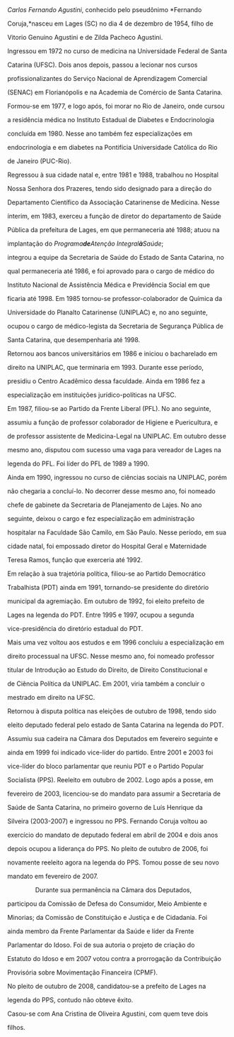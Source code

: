 

 



*Carlos Fernando Agustini*, conhecido pelo pseudônimo *Fernando

Coruja,*nasceu em Lages (SC) no dia 4 de dezembro de 1954, filho de

Vitorio Genuino Agustini e de Zilda Pacheco Agustini.



Ingressou em 1972 no curso de medicina na Universidade Federal de Santa

Catarina (UFSC). Dois anos depois, passou a lecionar nos cursos

profissionalizantes do Serviço Nacional de Aprendizagem Comercial

(SENAC) em Florianópolis e na Academia de Comércio de Santa Catarina.

Formou-se em 1977, e logo após, foi morar no Rio de Janeiro, onde cursou

a residência médica no Instituto Estadual de Diabetes e Endocrinologia

concluída em 1980. Nesse ano também fez especializações em

endocrinologia e em diabetes na Pontifícia Universidade Católica do Rio

de Janeiro (PUC-Rio).



Regressou à sua cidade natal e, entre 1981 e 1988, trabalhou no Hospital

Nossa Senhora dos Prazeres, tendo sido designado para a direção do

Departamento Científico da Associação Catarinense de Medicina. Nesse

ínterim, em 1983, exerceu a função de diretor do departamento de Saúde

Pública da prefeitura de Lages, em que permaneceria até 1988; atuou na

implantação do *Programa*****de*****Atenção Integral*****à*****Saúde*;

integrou a equipe da Secretaria de Saúde do Estado de Santa Catarina, no

qual permaneceria até 1986, e foi aprovado para o cargo de médico do

Instituto Nacional de Assistência Médica e Previdência Social em que

ficaria até 1998. Em 1985 tornou-se professor-colaborador de Química da

Universidade do Planalto Catarinense (UNIPLAC) e, no ano seguinte,

ocupou o cargo de médico-legista da Secretaria de Segurança Pública de

Santa Catarina, que desempenharia até 1998.



Retornou aos bancos universitários em 1986 e iniciou o bacharelado em

direito na UNIPLAC, que terminaria em 1993. Durante esse período,

presidiu o Centro Acadêmico dessa faculdade. Ainda em 1986 fez a

especialização em instituições jurídico-políticas na UFSC.



Em 1987, filiou-se ao Partido da Frente Liberal (PFL). No ano seguinte,

assumiu a função de professor colaborador de Higiene e Puericultura, e

de professor assistente de Medicina-Legal na UNIPLAC. Em outubro desse

mesmo ano, disputou com sucesso uma vaga para vereador de Lages na

legenda do PFL. Foi líder do PFL de 1989 a 1990.



Ainda em 1990, ingressou no curso de ciências sociais na UNIPLAC, porém

não chegaria a concluí-lo. No decorrer desse mesmo ano, foi nomeado

chefe de gabinete da Secretaria de Planejamento de Lajes. No ano

seguinte, deixou o cargo e fez especialização em administração

hospitalar na Faculdade São Camilo, em São Paulo. Nesse período, em sua

cidade natal, foi empossado diretor do Hospital Geral e Maternidade

Teresa Ramos, função que exerceria até 1992.



Em relação à sua trajetória política, filiou-se ao Partido Democrático

Trabalhista (PDT) ainda em 1991, tornando-se presidente do diretório

municipal da agremiação. Em outubro de 1992, foi eleito prefeito de

Lages na legenda do PDT. Entre 1995 e 1997, ocupou a segunda

vice-presidência do diretório estadual do PDT.



Mais uma vez voltou aos estudos e em 1996 concluiu a especialização em

direito processual na UFSC. Nesse mesmo ano, foi nomeado professor

titular de Introdução ao Estudo do Direito, de Direito Constitucional e

de Ciência Política da UNIPLAC. Em 2001, viria também a concluir o

mestrado em direito na UFSC.



Retornou à disputa política nas eleições de outubro de 1998, tendo sido

eleito deputado federal pelo estado de Santa Catarina na legenda do PDT.

Assumiu sua cadeira na Câmara dos Deputados em fevereiro seguinte e

ainda em 1999 foi indicado vice-líder do partido. Entre 2001 e 2003 foi

vice-líder do bloco parlamentar que reuniu PDT e o Partido Popular

Socialista (PPS). Reeleito em outubro de 2002. Logo após a posse, em

fevereiro de 2003, licenciou-se do mandato para assumir a Secretaria de

Saúde de Santa Catarina, no primeiro governo de Luís Henrique da

Silveira (2003-2007) e ingressou no PPS. Fernando Coruja voltou ao

exercício do mandato de deputado federal em abril de 2004 e dois anos

depois ocupou a liderança do PPS. No pleito de outubro de 2006, foi

novamente reeleito agora na legenda do PPS. Tomou posse de seu novo

mandato em fevereiro de 2007.



                Durante sua permanência na Câmara dos Deputados,

participou da Comissão de Defesa do Consumidor, Meio Ambiente e

Minorias; da Comissão de Constituição e Justiça e de Cidadania. Foi

ainda membro da Frente Parlamentar da Saúde e líder da Frente

Parlamentar do Idoso. Foi de sua autoria o projeto de criação do

Estatuto do Idoso e em 2007 votou contra a prorrogação da Contribuição

Provisória sobre Movimentação Financeira (CPMF).



No pleito de outubro de 2008, candidatou-se a prefeito de Lages na

legenda do PPS, contudo não obteve êxito.



Casou-se com Ana Cristina de Oliveira Agustini, com quem teve dois

filhos.



 



